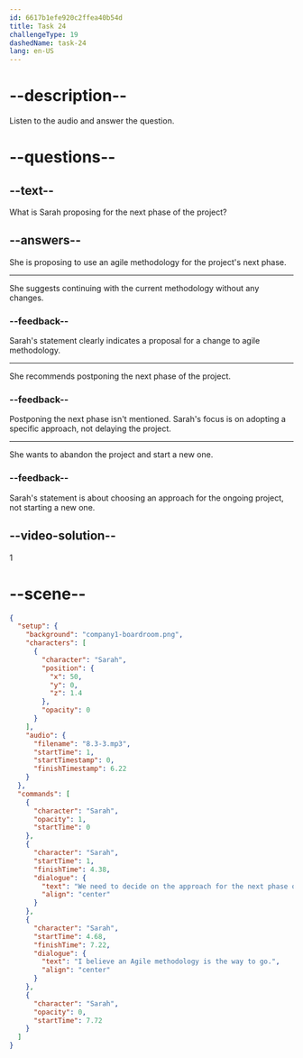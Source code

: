 ```yaml
---
id: 6617b1efe920c2ffea40b54d
title: Task 24
challengeType: 19
dashedName: task-24
lang: en-US
---
```


<!-- (Audio) Sarah: We need to decide on the approach for the next phase of the project. I believe an agile methodology is the way to go. -->

# --description--

Listen to the audio and answer the question. 

# --questions--

## --text--

What is Sarah proposing for the next phase of the project?

## --answers--

She is proposing to use an agile methodology for the project's next phase.

---

She suggests continuing with the current methodology without any changes.

### --feedback--

Sarah's statement clearly indicates a proposal for a change to agile methodology.

---

She recommends postponing the next phase of the project.

### --feedback--

Postponing the next phase isn't mentioned. Sarah's focus is on adopting a specific approach, not delaying the project.

---

She wants to abandon the project and start a new one.

### --feedback--

Sarah's statement is about choosing an approach for the ongoing project, not starting a new one.

## --video-solution--

1

# --scene--

```json
{
  "setup": {
    "background": "company1-boardroom.png",
    "characters": [
      {
        "character": "Sarah",
        "position": {
          "x": 50,
          "y": 0,
          "z": 1.4
        },
        "opacity": 0
      }
    ],
    "audio": {
      "filename": "8.3-3.mp3",
      "startTime": 1,
      "startTimestamp": 0,
      "finishTimestamp": 6.22
    }
  },
  "commands": [
    {
      "character": "Sarah",
      "opacity": 1,
      "startTime": 0
    },
    {
      "character": "Sarah",
      "startTime": 1,
      "finishTime": 4.38,
      "dialogue": {
        "text": "We need to decide on the approach for the next phase of the project.",
        "align": "center"
      }
    },
    {
      "character": "Sarah",
      "startTime": 4.68,
      "finishTime": 7.22,
      "dialogue": {
        "text": "I believe an Agile methodology is the way to go.",
        "align": "center"
      }
    },
    {
      "character": "Sarah",
      "opacity": 0,
      "startTime": 7.72
    }
  ]
}
```
